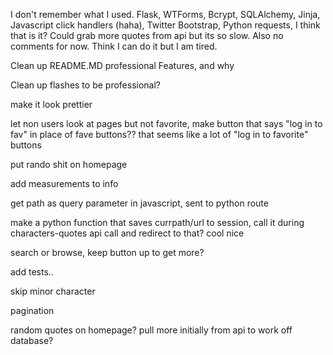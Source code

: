 I don't remember what I used.
Flask,
WTForms,
Bcrypt,
SQLAlchemy,
Jinja,
Javascript click handlers (haha),
Twitter Bootstrap,
Python requests,
I think that is it?
Could grab more quotes from api but its so slow.
Also no comments for now. Think I can do it but I am tired.

Clean up README.MD professional
Features, and why

Clean up flashes to be professional?

make it look prettier

let non users look at pages but not favorite, make button that says "log in to fav" in place of fave buttons?? that seems like a lot of "log in to favorite" buttons

put rando shit on homepage

add measurements to info 

get path as query parameter in javascript, sent to python route

make a python function that saves currpath/url to session, call it during characters-quotes api call and redirect to that? cool nice

search or browse, keep button up to get more?


add tests..

skip minor character 

pagination

random quotes on homepage? pull more initially from api to work off database?